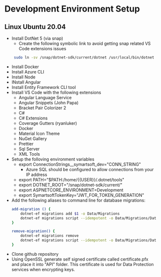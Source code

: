 # Development Environment Setup

## Linux Ubuntu 20.04

* Install DotNet 5 (via snap)
    * Create the following symbolic link to avoid getting snap related VS Code extensions issues
    ```sh
     sudo ln -sv /snap/dotnet-sdk/current/dotnet /usr/local/bin/dotnet
    ```
* Install Docker
* Install Azure CLI
* Install Node
* INstall Angular
* Install Entity Framework CLI tool
* Install VS Code with the following extensions
    * Angular Language Service
    * Angular Snippets (John Papa)
    * Bracket Pair Colorizer 2
    * C#
    * C# Extensions
    * Coverage Gutters (ryanluker)
    * Docker
    * Material Icon Theme
    * NuGet Gallery
    * Prettier
    * Sql Server
    * XML Tools 
* Setup the folloving environment variables
    * export ConnectionStrings__symartsoft_dev="CONN_STRING"
        * Azure SQL should be configured to allow connections from your IP address
    * export PATH="$PATH:/home/{{USER}}/.dotnet/tools"
    * export DOTNET_ROOT="/snap/dotnet-sdk/current/"
    * export ASPNETCORE_ENVIRONMENT=Development
    * export SymartsoftTokenKey="JWT_FOR_TOKEN_GENERATION"
* Add the following aliases to command line for database migrations:
    ```sh
    add-migration () {
        dotnet-ef migrations add $1 -o Data/Migrations
        dotnet-ef migrations script --idempotent -o Data/Migrations/DatabaseChangesForReview.sql
    }

    remove-migration() {
        dotnet-ef migrations remove
        dotnet-ef migrations script --idempotent -o Data/Migrations/DatabaseChangesForReview.sql
    }
    ```
* Clone github repository
* Using OpenSSL generate self signed certificate called certificate.pfx and place it into "API" folder. This certificate is used for Data Protection services when encrypting keys.



